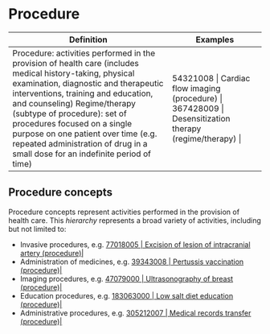# Procedure



| Definition | Examples |
|---|---|
| Procedure: activities performed in the provision of health care (includes medical history-taking, physical examination, diagnostic and therapeutic interventions, training and education, and counseling) Regime/therapy (subtype of procedure): set of procedures focused on a single purpose on one patient over time (e.g. repeated administration of drug in a small dose for an indefinite period of time) | 54321008 \| Cardiac flow imaging (procedure) \| 367428009 \| Desensitization therapy (regime/therapy) \| |

## Procedure concepts

Procedure concepts represent activities performed in the provision of health care. This _hierarchy_ represents a broad variety of activities, including but not limited to:

  * Invasive procedures, e.g. [ 77018005 | Excision of lesion of intracranial artery (procedure)|](http://snomed.info/id/77018005 "77018005 | Excision of lesion of intracranial artery \(procedure\) |")
  * Administration of medicines, e.g. [ 39343008 | Pertussis vaccination (procedure)|](http://snomed.info/id/39343008 "39343008 | Pertussis vaccination \(procedure\) |")
  * Imaging procedures, e.g. [ 47079000 | Ultrasonography of breast (procedure)|](http://snomed.info/id/47079000 "47079000 | Ultrasonography of breast \(procedure\) |")
  * Education procedures, e.g. [ 183063000 | Low salt diet education (procedure)|](http://snomed.info/id/183063000 "183063000 | Low salt diet education \(procedure\) |")
  * Administrative procedures, e.g. [ 305212007 | Medical records transfer (procedure)|](http://snomed.info/id/305212007 "305212007 | Medical records transfer \(procedure\) |")

